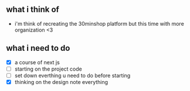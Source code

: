 

## what i think of 
- i'm think of recreating the 30minshop platform but this time with more organization <3


## what i need to do 
- [x] a course of next js
- [ ] starting on the project code
- [ ] set down everthing u need to do before starting 
- [x] thinking on the design note everything
